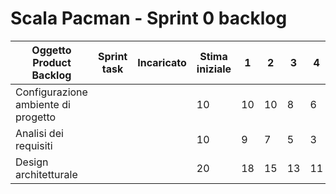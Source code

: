# Scala Pacman - Sprint 0 backlog
| Oggetto Product Backlog                         | Sprint task                                                  | Incaricato | Stima iniziale | 1    | 2    | 3    | 4    | 5    | 6    | 7    |
| ----------------------------------------------- | ------------------------------------------------------------ | ---------- | -------------- | ---- | ---- | ---- | ---- | ---- | ---- | ---- |
| Configurazione ambiente di progetto |             |          | 10             | 10 | 10 | 8 | 6 | 2 | 0 |      |
| Analisi dei requisiti |             |          | 10             | 9 | 7 | 5 | 3 | 1 | 0 |      |
| Design architetturale |             |          | 20             | 18 | 15 | 13 | 11 | 10 | 8 |      |